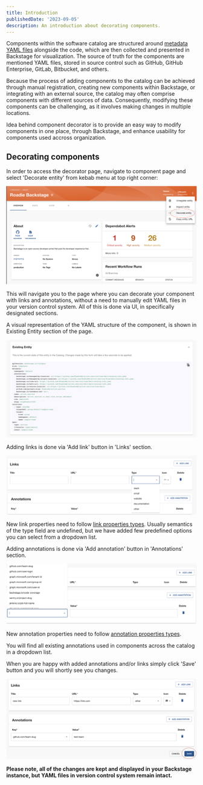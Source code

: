 ```yaml
---
title: Introduction
publishedDate: '2023-09-05'
description: An introduction about decorating components.
---
```


Components within the software catalog are structured around [metadata YAML files](https://backstage.io/docs/features/software-catalog/descriptor-format/) alongside the code, which are then collected and presented in Backstage for visualization. The source of truth for the components are mentioned YAML files, stored in source control such as GitHub, GitHub Enterprise, GitLab, Bitbucket, and others. 

Because the process of adding components to the catalog can be achieved through manual registration, creating new components within Backstage, or integrating with an external source, the catalog may often comprise components with different sources of data. Consequently, modifying these components can be challenging, as it involves making changes in multiple locations.

Idea behind component decorator is to provide an easy way to modify components in one place, through Backstage, and enhance usability for components used accross organization.

## Decorating components

In order to access the decorator page, navigate to component page and select 'Decorate entity' from kebab menu at top right corner:

![Decorate component](./decorate_entity.png)

This will navigate you to the page where you can decorate your component with links and annotations, without a need to manually edit YAML files in your version control system. All of this is done via UI, in specifically designated sections.


A visual representation of the YAML structure of the component, is shown in Existing Entity section of the page.

![Existing component](./existing_entity.png)


Adding links is done via 'Add link' button in 'Links' section. 

![Add link](./add_link.png)

New link properties need to follow [link properties types](https://backstage.io/docs/features/software-catalog/descriptor-format#links-optional). Usually semantics of the type field are undefined, but we have added few predefined options you can select from a dropdown list.

Adding annotations is done via 'Add annotation' button in 'Annotations' section.

![Add annotation](./add_annotation.png)

New annotation properties need to follow [annotation properties types](https://backstage.io/docs/features/software-catalog/descriptor-format#annotations-optional). 

You will find all existing annotations used in components across the catalog in a dropdown list.

When you are happy with added annotations and/or links simply click 'Save' button and you will shortly see you changes.

![Save changes](./save_decorator.png)

<b> Please note, all of the changes are kept and displayed in your Backstage instance, but YAML files in version control system remain intact. </b>